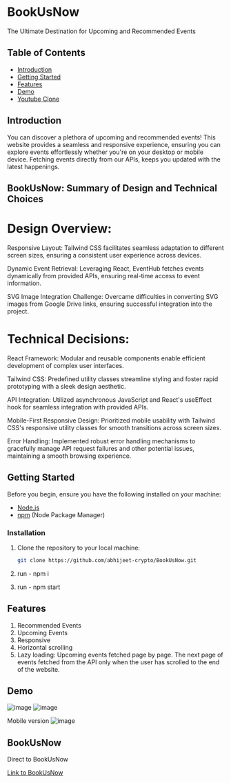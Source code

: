 # BookUsNow
 The Ultimate Destination for Upcoming and Recommended Events

## Table of Contents

- [Introduction](#introduction)
- [Getting Started](#getting-started)
- [Features](#features)
- [Demo](#usage)
- [Youtube Clone](#Youtube-Clone)


## Introduction


You can discover a plethora of upcoming and recommended events! This website provides a seamless and responsive experience, ensuring you can explore events effortlessly whether you're on your desktop or mobile device. Fetching events directly from our APIs, keeps you updated with the latest happenings.

## BookUsNow: Summary of Design and Technical Choices

# Design Overview:
Responsive Layout: Tailwind CSS facilitates seamless adaptation to different screen sizes, ensuring a consistent user experience across devices.

Dynamic Event Retrieval: Leveraging React, EventHub fetches events dynamically from provided APIs, ensuring real-time access to event information.

SVG Image Integration Challenge: Overcame difficulties in converting SVG images from Google Drive links, ensuring successful integration into the project.

# Technical Decisions:
React Framework: Modular and reusable components enable efficient development of complex user interfaces.

Tailwind CSS: Predefined utility classes streamline styling and foster rapid prototyping with a sleek design aesthetic.

API Integration: Utilized asynchronous JavaScript and React's useEffect hook for seamless integration with provided APIs.

Mobile-First Responsive Design: Prioritized mobile usability with Tailwind CSS's responsive utility classes for smooth transitions across screen sizes.

Error Handling: Implemented robust error handling mechanisms to gracefully manage API request failures and other potential issues, maintaining a smooth browsing experience.


## Getting Started

Before you begin, ensure you have the following installed on your machine:

- [Node.js](https://nodejs.org/)
- [npm](https://www.npmjs.com/) (Node Package Manager)

### Installation

1. Clone the repository to your local machine:

   ```bash
   git clone https://github.com/abhijeet-crypto/BookUsNow.git
2. run - npm i
3. run - npm start

## Features

1. Recommended Events
2. Upcoming Events
3. Responsive
4. Horizontal scrolling
5. Lazy loading: Upcoming events fetched page by page. The next page of events fetched from the API only when the user has scrolled to the end of the website.


## Demo

![image](https://github.com/abhijeet-crypto/BookUsNow/assets/76946111/df42fffb-f374-407b-80a0-f89000066cc2)
![image](https://github.com/abhijeet-crypto/BookUsNow/assets/76946111/f0c8d57d-0d22-48a4-9753-7db57c9fbc35)

Mobile version
![image](https://github.com/abhijeet-crypto/BookUsNow/assets/76946111/b71b2fc2-d2f7-4d2d-8eb2-cdd9d956ad60)




## BookUsNow

Direct to BookUsNow

[Link to BookUsNow](https://bookusnow1.netlify.app/)

